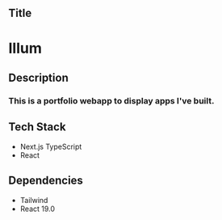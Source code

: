 ## Title
# Illum
## Description
### This is a portfolio webapp to display apps I've built.

## Tech Stack
- Next.js TypeScript
- React

## Dependencies
- Tailwind
- React 19.0